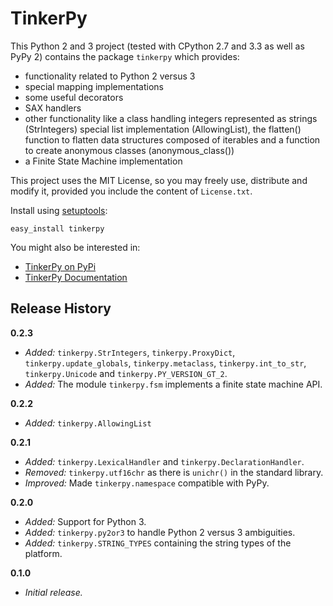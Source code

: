 TinkerPy
========

This Python 2 and 3 project (tested with CPython 2.7 and 3.3  as well as PyPy
2) contains the package `tinkerpy` which provides:

*   functionality related to Python 2 versus 3
*   special mapping implementations
*   some useful decorators
*   SAX handlers
*   other functionality like a class handling integers represented as strings
    (StrIntegers) special list implementation (AllowingList), the flatten()
    function to flatten data structures composed of iterables and a function to
    create anonymous classes (anonymous_class())
*   a Finite State Machine implementation

This project uses the MIT License, so you may freely use, distribute and
modify it, provided you include the content of `License.txt`.

Install using [setuptools](https://pypi.python.org/pypi/setuptools):

    easy_install tinkerpy


You might also be interested in:

* [TinkerPy on PyPi](https://pypi.python.org/pypi/TinkerPy)
* [TinkerPy Documentation](http://pythonhosted.org/TinkerPy/)


## Release History

**0.2.3**
*   *Added:* `tinkerpy.StrIntegers`, `tinkerpy.ProxyDict`,
    `tinkerpy.update_globals`, `tinkerpy.metaclass`, `tinkerpy.int_to_str`,
    `tinkerpy.Unicode` and `tinkerpy.PY_VERSION_GT_2`.
*   *Added:* The module `tinkerpy.fsm` implements a finite state machine API.

**0.2.2**
*   *Added:* `tinkerpy.AllowingList`

**0.2.1**
*   *Added:* `tinkerpy.LexicalHandler` and `tinkerpy.DeclarationHandler`.
*   *Removed:* `tinkerpy.utf16chr` as there is `unichr()` in the standard
    library.
*   *Improved:* Made `tinkerpy.namespace` compatible with PyPy.

**0.2.0**
*   *Added:* Support for Python 3.
*   *Added:* `tinkerpy.py2or3` to handle Python 2 versus 3 ambiguities.
*   *Added:* `tinkerpy.STRING_TYPES` containing the string types of the
    platform.

**0.1.0**
*   *Initial release.*
